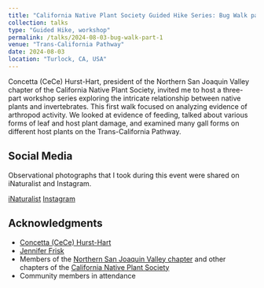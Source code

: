 ```yaml
---
title: "California Native Plant Society Guided Hike Series: Bug Walk part 1"
collection: talks
type: "Guided Hike, workshop"
permalink: /talks/2024-08-03-bug-walk-part-1
venue: "Trans-California Pathway"
date: 2024-08-03
location: "Turlock, CA, USA"
---
```


Concetta (CeCe) Hurst-Hart, president of the Northern San Joaquin Valley chapter of the California Native Plant Society, invited me to host a three-part workshop series exploring the intricate relationship between native plants and invertebrates. This first walk focused on analyzing evidence of arthropod activity. We looked at evidence of feeding, talked about various forms of leaf and host plant damage, and examined many gall forms on different host plants on the Trans-California Pathway.

## Social Media
Observational photographs that I took during this event were shared on iNaturalist and Instagram.

<a href="https://www.inaturalist.org/observations?on=2024-08-03&place_id=340&project_id=california-state-university-stanislaus&search_on=tags&subview=table"><i class="ai ai-2x ai-inaturalist" aria-hidden="true"></i>iNaturalist</a>   <a href="https://www.instagram.com/p/C-zc0cnR-hA/"><i class="fab fa-fw fa-instagram" aria-hidden="true"></i>Instagram</a>

## Acknowledgments
* [Concetta (CeCe) Hurst-Hart](https://www.linkedin.com/in/ecologynerd/)
* [Jennifer Frisk](https://www.linkedin.com/in/jennifer-mm-frisk/)
* Members of the [Northern San Joaquin Valley chapter](https://chapters.cnps.org/nsj/) and other chapters of the [California Native Plant Society](https://www.cnps.org/)
* Community members in attendance

